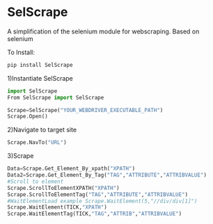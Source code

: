 # SelScrape
A simplification of the selenium module for webscraping. Based on selenium

To Install:

```python
pip install SelScrape
```

1)Instantiate SelScrape
```python
import SelScrape
From SelScrape import SelScrape

Scrape=SelScrape("YOUR_WEBDRIVER_EXECUTABLE_PATH")
Scrape.Open()

```
2)Navigate to target site
```python
Scrape.NavTo("URL")
```
3)Scrape
```python
Data=Scrape.Get_Element_By_xpath("XPATH")
Data2=Scrape.Get_Element_By_Tag("TAG","ATTRIBUTE","ATTRIBVALUE")
#Scroll to element
Scrape.ScrollToElementXPATH("XPATH")
Scrape.ScrollToElementTag("TAG","ATTRIBUTE","ATTRIBVALUE")
#WaitElementLoad example Scrape.WaitElement(5,"//div/div[1]")
Scrape.WaitElement(TICK,"XPATH")
Scrape.WaitElementTag(TICK,"TAG","ATTRIB","ATTRIBVALUE")

```
